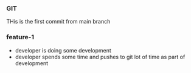 ### GIT
THis is the first commit from main branch


### feature-1
* developer is doing some development
* developer spends some time and pushes to git lot of time as part of development
